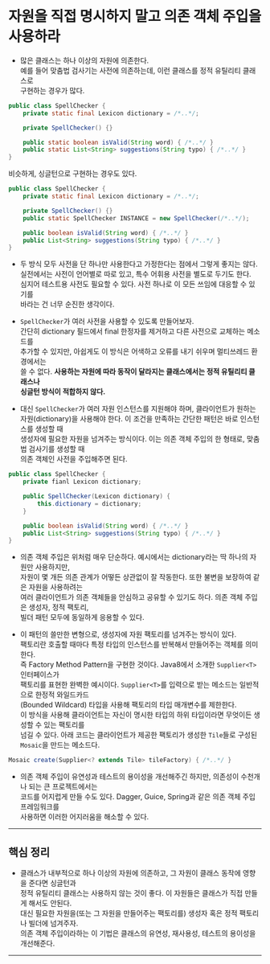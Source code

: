 # 자원을 직접 명시하지 말고 의존 객체 주입을 사용하라

- 많은 클래스는 하나 이상의 자원에 의존한다.  
  예를 들어 맞춤법 검사기는 사전에 의존하는데, 이런 클래스를 정적 유틸리티 클래스로  
  구현하는 경우가 많다.

```java
public class SpellChecker {
	private static final Lexicon dictionary = /*..*/;

	private SpellChecker() {}

	public static boolean isValid(String word) { /*..*/ }
	public static List<String> suggestions(String typo) { /*..*/ }
}
```

비슷하게, 싱글턴으로 구현하는 경우도 있다.

```java
public class SpellChecker {
	private static final Lexicon dictionary = /*..*/;

	private SpellChecker() {}
	public static SpellChecker INSTANCE = new SpellChecker(/*..*/);

	public boolean isValid(String word) { /*..*/ }
	public List<String> suggestions(String typo) { /*..*/ }
}
```

- 두 방식 모두 사전을 단 하나만 사용한다고 가정한다는 점에서 그렇게 좋지는 않다.  
  실전에서는 사전이 언어별로 따로 있고, 특수 어휘용 사전을 별도로 두기도 한다.  
  심지어 테스트용 사전도 필요할 수 있다. 사전 하나로 이 모든 쓰임에 대응할 수 있기를  
  바라는 건 너무 순진한 생각이다.

- `SpellChecker`가 여러 사전을 사용할 수 있도록 만들어보자.  
  간단히 dictionary 필드에서 final 한정자를 제거하고 다른 사전으로 교체하는 메소드를  
  추가할 수 있지만, 아쉽게도 이 방식은 어색하고 오류를 내기 쉬우며 멀티쓰레드 환경에서는  
  쓸 수 없다. **사용하는 자원에 따라 동작이 달라지는 클래스에서는 정적 유틸리티 클래스나**  
  **싱글턴 방식이 적합하지 않다.**

- 대신 `SpellChecker`가 여러 자원 인스턴스를 지원해야 하며, 클라이언트가 원하는  
  자원(dictionary)을 사용해야 한다. 이 조건을 만족하는 간단한 패턴은 바로 인스턴스를 생성할 때  
  생성자에 필요한 자원을 넘겨주는 방식이다. 이는 의존 객체 주입의 한 형태로, 맞춤법 검사기를 생성할 때  
  의존 객체인 사전을 주입해주면 된다.

```java
public class SpellChecker {
	private fianl Lexicon dictionary;

	public SpellChecker(Lexicon dictionary) {
		this.dictionary = dictionary;
	}

	public boolean isValid(String word) { /*..*/ }
	public List<String> suggestions(String typo) { /*..*/ }
}
```

- 의존 객체 주입은 위처럼 매우 단순하다. 예시에서는 dictionary라는 딱 하나의 자원만 사용하지만,  
  자원이 몇 개든 의존 관계가 어떻든 상관없이 잘 작동한다. 또한 불변을 보장하여 같은 자원을 사용하려는  
  여러 클라이언트가 의존 객체들을 안심하고 공유할 수 있기도 하다. 의존 객체 주입은 생성자, 정적 팩토리,  
  빌더 패턴 모두에 동일하게 응용할 수 있다.

- 이 패턴의 쓸만한 변형으로, 생성자에 자원 팩토리를 넘겨주는 방식이 있다.  
  팩토리란 호출할 때마다 특정 타입의 인스턴스를 반복해서 만들어주는 객체를 의미한다.  
  즉 Factory Method Pattern을 구현한 것이다. Java8에서 소개한 `Supplier<T>` 인터페이스가  
  팩토리를 표현한 완벽한 예시이다. `Supplier<T>`를 입력으로 받는 메소드는 일반적으로 한정적 와일드카드  
  (Bounded Wildcard) 타입을 사용해 팩토리의 타입 매개변수를 제한한다.  
  이 방식을 사용해 클라이언트는 자신이 명시한 타입의 하위 타입이라면 무엇이든 생성할 수 있는 팩토리를  
  넘길 수 있다. 아래 코드는 클라이언트가 제공한 팩토리가 생성한 `Tile`들로 구성된 `Mosaic`을 만드는 메소드다.

```java
Mosaic create(Supplier<? extends Tile> tileFactory) { /*..*/ }
```

- 의존 객체 주입이 유연성과 테스트의 용이성을 개선해주긴 하지만, 의존성이 수천개나 되는 큰 프로젝트에서는  
  코드를 어지럽게 만들 수도 있다. Dagger, Guice, Spring과 같은 의존 객체 주입 프레임워크를  
  사용하면 이러한 어지러움을 해소할 수 있다.

---

## 핵심 정리

- 클래스가 내부적으로 하나 이상의 자원에 의존하고, 그 자원이 클래스 동작에 영향을 준다면 싱글턴과  
  정적 유틸리티 클래스는 사용하지 않는 것이 좋다. 이 자원들은 클래스가 직접 만들게 해서도 안된다.  
  대신 필요한 자원을(또는 그 자원을 만들어주는 팩토리를) 생성자 혹은 정적 팩토리나 빌더에 넘겨주자.  
  의존 객체 주입이라하는 이 기법은 클래스의 유연성, 재사용성, 테스트의 용이성을 개선해준다.

---
